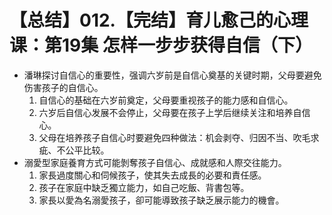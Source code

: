 # 【总结】012.【完结】育儿愈己的心理课：第19集 怎样一步步获得自信（下）

-   潘琳探讨自信心的重要性，强调六岁前是自信心奠基的关键时期，父母要避免伤害孩子的自信心。
    1.  自信心的基础在六岁前奠定，父母要重视孩子的能力感和自信心。
    2.  六岁后自信心发展不会停止，父母要在孩子上学后继续关注和培养自信心。
    3.  父母在培养孩子自信心时要避免四种做法：机会剥夺、归因不当、吹毛求疵、不公平比较。
-   溺愛型家庭養育方式可能剝奪孩子自信心、成就感和人際交往能力。
    1.  家長過度關心和伺候孩子，使其失去成長的必要和責任感。
    2.  孩子在家庭中缺乏獨立能力，如自己吃飯、背書包等。
    3.  家長以愛為名溺愛孩子，卻可能導致孩子缺乏展示能力的機會。